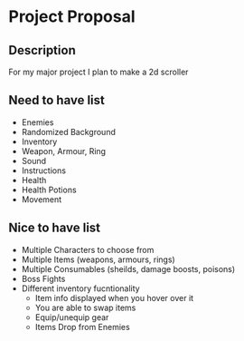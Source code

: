# Project Proposal

## Description

For my major project I plan to make a 2d scroller

## Need to have list

- Enemies
- Randomized Background
- Inventory
- Weapon, Armour, Ring
- Sound
- Instructions
- Health
- Health Potions
- Movement

## Nice to have list

- Multiple Characters to choose from
- Multiple Items (weapons, armours, rings)
- Multiple Consumables (sheilds, damage boosts, poisons)
- Boss Fights
- Different inventory fucntionality
    - Item info displayed when you hover over it
    - You are able to swap items
    - Equip/unequip gear
    - Items Drop from Enemies

